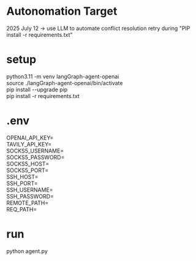 # Autonomation Target
2025 July 12 -> use LLM to automate conflict resolution retry during "PIP install -r requirements.txt"

# setup
python3.11 -m venv langGraph-agent-openai  
source ./langGraph-agent-openai/bin/activate  
pip install --upgrade pip  
pip install -r requirements.txt  

# .env
OPENAI_API_KEY=  
TAVILY_API_KEY=  
SOCKS5_USERNAME=  
SOCKS5_PASSWORD=  
SOCKS5_HOST=  
SOCKS5_PORT=  
SSH_HOST=  
SSH_PORT=  
SSH_USERNAME=  
SSH_PASSWORD=  
REMOTE_PATH=  
REQ_PATH=  

# run
python agent.py

